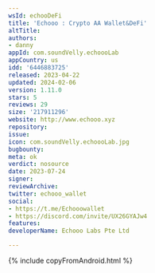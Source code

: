 ```yaml
---
wsId: echooDeFi
title: 'Echooo : Crypto AA Wallet&DeFi'
altTitle: 
authors:
- danny
appId: com.soundVelly.echoooLab
appCountry: us
idd: '6446883725'
released: 2023-04-22
updated: 2024-02-06
version: 1.11.0
stars: 5
reviews: 29
size: '217911296'
website: http://www.echooo.xyz
repository: 
issue: 
icon: com.soundVelly.echoooLab.jpg
bugbounty: 
meta: ok
verdict: nosource
date: 2023-07-24
signer: 
reviewArchive: 
twitter: echooo_wallet
social:
- https://t.me/Echooowallet
- https://discord.com/invite/UX26GYAJw4
features: 
developerName: Echooo Labs Pte Ltd

---
```


{% include copyFromAndroid.html %}